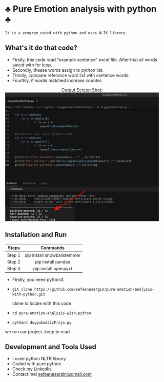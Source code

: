 # ♣️ Pure Emotion analysis with python ♣️
    It is a program coded with python and uses NLTK library.

## What's it do that code?
- Firstly, this code read "example sentence" excel file. After that all words saved with for loop. 
- Secondly, theese words assign to python list. 
- Thirdly, compare referance word list with sentence words.   
- Fourthly, if words matched increase counter.

 <div align="center">
    Output Screen Shot: <br>
    <img src="https://github.com/sefaenesergin/pure-emotion-analysis-with-python/blob/main/emotionAnalysP1.png" />
 </div> 
 
## Installation and Run

| Steps  |            Commands            | 
|:------:|:------------------------------:| 
| Step 1 |pip install snowballstemmer     | 
| Step 2 |pip install pandas              | 
| Step 3 |pip install openpyxl            | 

- Firstly, you need python3.

- ```shell 
  git clone https://github.com/sefaenesergin/pure-emotion-analysis-with-python.git
  ``` 
  clone to locale with this code
- ```shell
  cd pure-emotion-analysis-with-python
  ```
- ```shell
  python3 duyguAnalizProje.py
  ```
 we run our project. keep to read

## Development and Tools Used
- I used python NLTK library 
- Coded with pure python  
- Check my [LinkedIn](https://www.linkedin.com/in/sefa-enes-ergin/).
- Contact me! <sefaenesergin@gmail.com>
